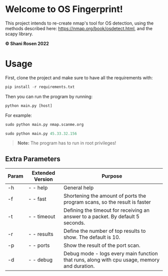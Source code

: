 # Welcome to OS Fingerprint!

This project intends to re-create nmap's tool for OS detection, 
using the methods described here: https://nmap.org/book/osdetect.html,
and the scapy library.

**© Shani Rosen 2022**

# Usage

First, clone the project and make sure to have all the requirements with:

```python
pip install -r requirements.txt
```
Then you can run the program by running:
```python
python main.py [host]
```
For example:
```python
sudo python main.py nmap.scanme.org
```
```python
sudo python main.py 45.33.32.156
```
> **Note:** The program has to run in root privileges! 

## Extra Parameters

|Param|Extended Version|Purpose|
|--|--|--|
| -h|- - help | General help 
| -f|- - fast  |  Shortening the amount of ports the program scans, so the result is faster|
|-t | - - timeout |Defining the timeout for receiving an answer to a packet. By default 5 seconds.| 
|-r |- - results |Define the number of top results to show. The default is 10.
|-p |- - ports |Show the result of the port scan. 
|-d |- - debug |Debug mode - logs every main function that runs, along with cpu usage, memory and duration.  
